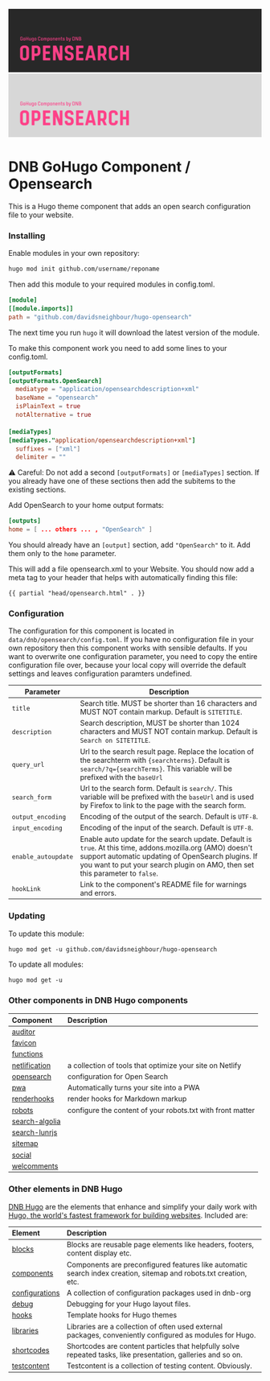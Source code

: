 <!--- CARD BEGIN --->

![DNB-Hugo/HEAD](.github/github-card-dark.png#gh-dark-mode-only)
![DNB-Hugo/HEAD](.github/github-card-light.png#gh-light-mode-only)

<!--- CARD END --->

# DNB GoHugo Component / Opensearch

This is a Hugo theme component that adds an open search configuration file to your website.

### Installing

Enable modules in your own repository:

```bash
hugo mod init github.com/username/reponame
```

Then add this module to your required modules in config.toml.

```toml
[module]
[[module.imports]]
path = "github.com/davidsneighbour/hugo-opensearch"
```

The next time you run `hugo` it will download the latest version of the module.

To make this component work you need to add some lines to your config.toml.

```toml
[outputFormats]
[outputFormats.OpenSearch]
  mediatype = "application/opensearchdescription+xml"
  baseName = "opensearch"
  isPlainText = true
  notAlternative = true

[mediaTypes]
[mediaTypes."application/opensearchdescription+xml"]
  suffixes = ["xml"]
  delimiter = ""
```

:warning: Careful: Do not add a second `[outputFormats]` or `[mediaTypes]` section. If you already have one of these sections then add the subitems to the existing sections.

Add OpenSearch to your home output formats:

```toml
[outputs]
home = [ ... others ... , "OpenSearch" ]
```

You should already have an `[output]` section, add `"OpenSearch"` to it. Add them only to the `home` parameter.

This will add a file opensearch.xml to your Website. You should now add a meta tag to your header that helps with automatically finding this file:

```gotemplate
{{ partial "head/opensearch.html" . }}
```

### Configuration

The configuration for this component is located in `data/dnb/opensearch/config.toml`. If you have no configuration file in your own repository then this component works with sensible defaults. If you want to overwrite one configuration parameter, you need to copy the entire configuration file over, because your local copy will override the default settings and leaves configuration paramters undefined.

| Parameter           | Description                                                                                                                                                                                                                                     |
| ------------------- | ----------------------------------------------------------------------------------------------------------------------------------------------------------------------------------------------------------------------------------------------- |
| `title`             | Search title. MUST be shorter than 16 characters and MUST NOT contain markup. Default is `SITETITLE`.                                                                                                                                           |
| `description`       | Search description, MUST be shorter than 1024 characters and MUST NOT contain markup. Default is `Search on SITETITLE`.                                                                                                                         |
| `query_url`         | Url to the search result page. Replace the location of the searchterm with `{searchterms}`. Default is `search/?q={searchTerms}`. This variable will be prefixed with the `baseUrl`                                                             |
| `search_form`       | Url to the search form. Default is `search/`. This variable will be prefixed with the `baseUrl` and is used by Firefox to link to the page with the search form.                                                                                |
| `output_encoding`   | Encoding of the output of the search. Default is `UTF-8`.                                                                                                                                                                                       |
| `input_encoding`    | Encoding of the input of the search. Default is `UTF-8`.                                                                                                                                                                                        |
| `enable_autoupdate` | Enable auto update for the search update. Default is `true`. At this time, addons.mozilla.org (AMO) doesn't support automatic updating of OpenSearch plugins. If you want to put your search plugin on AMO, then set this parameter to `false`. |
| `hookLink`          | Link to the component's README file for warnings and errors.                                                                                                                                                                                    |

### Updating

To update this module:

```
hugo mod get -u github.com/davidsneighbour/hugo-opensearch
```

To update all modules:

```
hugo mod get -u
```

### Other components in DNB Hugo components

| Component                                                                        | Description                                                |
| :------------------------------------------------------------------------------- | :--------------------------------------------------------- |
| [auditor](https://github.com/dnb-org/components/tree/main/auditor)               |                                                            |
| [favicon](https://github.com/dnb-org/components/tree/main/favicon)               |                                                            |
| [functions](https://github.com/dnb-org/components/tree/main/functions)           |                                                            |
| [netlification](https://github.com/dnb-org/components/tree/main/netlification)   | a collection of tools that optimize your site on Netlify   |
| [opensearch](https://github.com/dnb-org/components/tree/main/opensearch)         | configuration for Open Search                              |
| [pwa](https://github.com/dnb-org/components/tree/main/pwa)                       | Automatically turns your site into a PWA                   |
| [renderhooks](https://github.com/dnb-org/components/tree/main/renderhooks)       | render hooks for Markdown markup                           |
| [robots](https://github.com/dnb-org/components/tree/main/robots)                 | configure the content of your robots.txt with front matter |
| [search-algolia](https://github.com/dnb-org/components/tree/main/search-algolia) |                                                            |
| [search-lunrjs](https://github.com/dnb-org/components/tree/main/search-lunrjs)   |                                                            |
| [sitemap](https://github.com/dnb-org/components/tree/main/sitemap)               |                                                            |
| [social](https://github.com/dnb-org/components/tree/main/social)                 |                                                            |
| [welcomments](https://github.com/dnb-org/components/tree/main/welcomments)       |                                                            |

### Other elements in DNB Hugo

[DNB Hugo](https://github.com/dnb-org) are the elements that enhance and simplify your daily work with [Hugo, the world's fastest framework for building websites](https://gohugo.io/). Included are:

| Element                                                     | Description                                                                                                       |
| :---------------------------------------------------------- | :---------------------------------------------------------------------------------------------------------------- |
| [blocks](https://github.com/dnb-org/blocks)                 | Blocks are reusable page elements like headers, footers, content display etc.                                     |
| [components](https://github.com/dnb-org/components)         | Components are preconfigured features like automatic search index creation, sitemap and robots.txt creation, etc. |
| [configurations](https://github.com/dnb-org/configurations) | A collection of configuration packages used in dnb-org                                                            |
| [debug](https://github.com/dnb-org/debug)                   | Debugging for your Hugo layout files.                                                                             |
| [hooks](https://github.com/dnb-org/hooks)                   | Template hooks for Hugo themes                                                                                    |
| [libraries](https://github.com/dnb-org/libraries)           | Libraries are a collection of often used external packages, conveniently configured as modules for Hugo.          |
| [shortcodes](https://github.com/dnb-org/shortcodes)         | Shortcodes are content particles that helpfully solve repeated tasks, like presentation, galleries and so on.     |
| [testcontent](https://github.com/dnb-org/testcontent)       | Testcontent is a collection of testing content. Obviously.                                                        |
